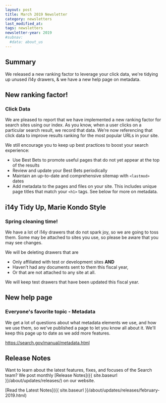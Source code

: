 ```yaml
---
layout: post
title: March 2019 Newsletter
category: newsletters
last_modified_at: 
tags: newsletters
newsletter-year: 2019
#subnav:
  #data: about_us
---
```



## Summary

We released a new ranking factor to leverage your click data, we're tidying up unused i14y drawers, &amp; we have a new help page on metadata.

## New ranking factor!

### Click Data

We are pleased to report that we have implemented a new ranking factor for search sites using our index. As you know, when a user clicks on a particular search result, we record that data. We’re now referencing that click data to improve results ranking for the most popular URLs in your site.

We still encourage you to keep up best practices to boost your search experience:

- Use Best Bets to promote useful pages that do not yet appear at the top of the results
- Review and update your Best Bets periodically
- Maintain an up-to-date and comprehensive sitemap with `<lastmod>` dates
- Add metadata to the pages and files on your site. This includes unique page titles that match your `<h1>` tags. See below for more on metadata.

## i14y Tidy Up, Marie Kondo Style

### Spring cleaning time!

We have a lot of i14y drawers that do not spark joy, so we are going to toss them. Some may be attached to sites you use, so please be aware that you may see changes.

We will be deleting drawers that are

- Only affiliated with test or development sites **AND**
- Haven’t had any documents sent to them this fiscal year,
- Or that are not attached to any site at all.

We will keep test drawers that have been updated this fiscal year.

## New help page

### Everyone's favorite topic - Metadata

We get a lot of questions about what metadata elements we use, and how we use them, so we've published a page to let you know all about it. We'll keep this page up to date as we add more features.

https://search.gov/manual/metadata.html

## Release Notes

Want to learn about the latest features, fixes, and focuses of the Search team? We post monthly [Release Notes]({{ site.baseurl }}/about/updates/releases/) on our website.

[Read the Latest Notes]({{ site.baseurl }}/about/updates/releases/february-2019.html)